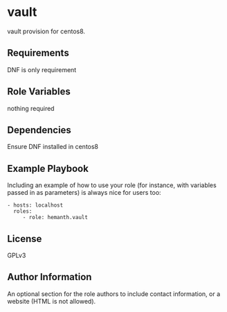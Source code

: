 vault
=========

vault provision for centos8.

Requirements
------------

DNF is only requirement

Role Variables
--------------

nothing required

Dependencies
------------

Ensure DNF installed in centos8

Example Playbook
----------------

Including an example of how to use your role (for instance, with variables passed in as parameters) is always nice for users too:

    - hosts: localhost
      roles:
         - role: hemanth.vault

License
-------

GPLv3

Author Information
------------------

An optional section for the role authors to include contact information, or a website (HTML is not allowed).
